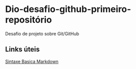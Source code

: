 # Dio-desafio-github-primeiro-repositório
Desafio de projeto sobre Git/GitHub

## Links úteis
[Sintaxe Basica Markdown](https://www.markdownguide.org/basic-syntax/)
